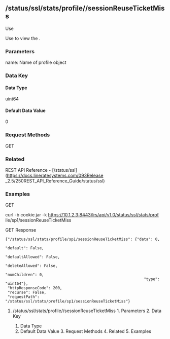 ## /status/ssl/stats/profile/<name>/sessionReuseTicketMiss

Use

Use to view the .

### Parameters

name: Name of profile object

### Data Key

#### Data Type

uint64

#### Default Data Value

0

### Request Methods

GET

### Related

REST API Reference - [/status/ssl](https://docs.lineratesystems.com/093Release
_2.5/250REST_API_Reference_Guide/status/ssl)

### Examples

GET

curl -b cookie.jar -k https://10.1.2.3:8443/lrs/api/v1.0/status/ssl/stats/prof
ile/sp1/sessionReuseTicketMiss

GET Response

    
    {"/status/ssl/stats/profile/sp1/sessionReuseTicketMiss": {"data": 0,
                                                                 "default": False,
                                                                 "defaultAllowed": False,
                                                                 "deleteAllowed": False,
                                                                 "numChildren": 0,
                                                                 "type": "uint64"},
     "httpResponseCode": 200,
     "recurse": False,
     "requestPath": "/status/ssl/stats/profile/sp1/sessionReuseTicketMiss"}
    

  1. /status/ssl/stats/profile/<name>/sessionReuseTicketMiss
    1. Parameters
    2. Data Key
      1. Data Type
      2. Default Data Value
    3. Request Methods
    4. Related
    5. Examples

